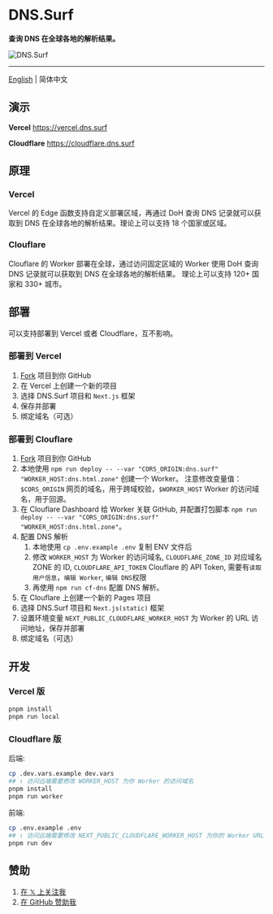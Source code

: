 # DNS.Surf

**查询 DNS 在全球各地的解析结果。**

![DNS.Surf](./public/banner.png)

---

[English](./README.md) | 简体中文

## 演示

**Vercel** <https://vercel.dns.surf>

**Cloudflare** <https://cloudflare.dns.surf>

## 原理

### Vercel

Vercel 的 Edge 函数支持自定义部署区域，再通过 DoH 查询 DNS 记录就可以获取到 DNS 在全球各地的解析结果。理论上可以支持 18 个国家或区域。

### Clouflare

Clouflare 的 Worker 部署在全球，通过访问固定区域的 Worker 使用 DoH 查询 DNS 记录就可以获取到 DNS 在全球各地的解析结果。 理论上可以支持 120+ 国家和 330+ 城市。

## 部署

可以支持部署到 Vercel 或者 Cloudflare，互不影响。

### 部署到 Vercel

1. [Fork](https://github.com/ccbikai/DNS.Surf/fork) 项目到你 GitHub
2. 在 Vercel 上创建一个新的项目
3. 选择 DNS.Surf 项目和 `Next.js` 框架
4. 保存并部署
5. 绑定域名（可选）

### 部署到 Clouflare

1. [Fork](https://github.com/ccbikai/DNS.Surf/fork) 项目到你 GitHub
2. 本地使用 `npm run deploy -- --var "CORS_ORIGIN:dns.surf" "WORKER_HOST:dns.html.zone"` 创建一个 Worker。 注意修改变量值： `$CORS_ORIGIN` 网页的域名，用于跨域校验，`$WORKER_HOST` Worker 的访问域名，用于回源。
3. 在 Clouflare Dashboard 给 Worker 关联 GitHub, 并配置打包脚本 `npm run deploy -- --var "CORS_ORIGIN:dns.surf" "WORKER_HOST:dns.html.zone"`。
4. 配置 DNS 解析
   1. 本地使用 `cp .env.example .env` 复制 ENV 文件后
   2. 修改 `WORKER_HOST` 为 Worker 的访问域名, `CLOUDFLARE_ZONE_ID` 对应域名 ZONE 的 ID, `CLOUDFLARE_API_TOKEN` Clouflare 的 API Token, 需要有`读取用户信息`，`编辑 Worker`, `编辑 DNS`权限
   3. 再使用 `npm run cf-dns` 配置 DNS 解析。
5. 在 Clouflare 上创建一个新的 Pages 项目
6. 选择 DNS.Surf 项目和 `Next.js(static)` 框架
7. 设置环境变量 `NEXT_PUBLIC_CLOUDFLARE_WORKER_HOST` 为 Worker 的 URL 访问地址，保存并部署
8. 绑定域名（可选）

## 开发

### Vercel 版

```sh
pnpm install
pnpm run local
```

### Cloudflare 版

后端:

```sh
cp .dev.vars.example dev.vars
## ↑ 访问远端需要修改 WORKER_HOST 为你 Worker 的访问域名
pnpm install
pnpm run worker
```

前端:

```sh
cp .env.example .env
## ↑ 访问远端需要修改 NEXT_PUBLIC_CLOUDFLARE_WORKER_HOST 为你的 Worker URL 访问地址
pnpm run dev
```

## 赞助

1. [在 𝕏 上关注我](https://404.li/x)
2. [在 GitHub 赞助我](https://github.com/sponsors/ccbikai)
